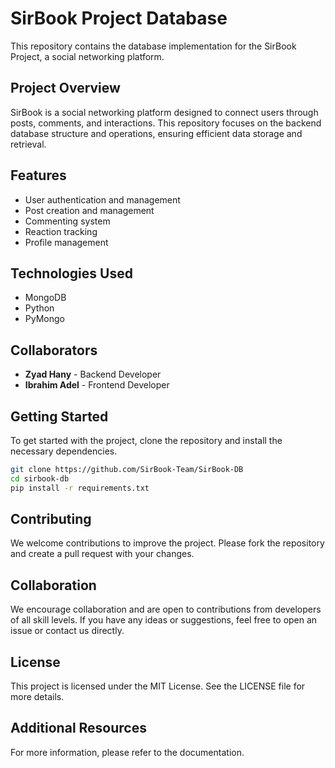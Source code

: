 # SirBook Project Database

This repository contains the database implementation for the SirBook Project, a social networking platform.

## Project Overview

SirBook is a social networking platform designed to connect users through posts, comments, and interactions. This repository focuses on the backend database structure and operations, ensuring efficient data storage and retrieval.

## Features

- User authentication and management
- Post creation and management
- Commenting system
- Reaction tracking
- Profile management

## Technologies Used

- MongoDB
- Python
- PyMongo

## Collaborators

- **Zyad Hany** - Backend Developer
- **Ibrahim Adel** - Frontend Developer

## Getting Started

To get started with the project, clone the repository and install the necessary dependencies.

```sh
git clone https://github.com/SirBook-Team/SirBook-DB
cd sirbook-db
pip install -r requirements.txt
```

## Contributing
We welcome contributions to improve the project. Please fork the repository and create a pull request with your changes.

## Collaboration
We encourage collaboration and are open to contributions from developers of all skill levels. If you have any ideas or suggestions, feel free to open an issue or contact us directly.

## License
This project is licensed under the MIT License. See the LICENSE file for more details.

## Additional Resources
For more information, please refer to the documentation.